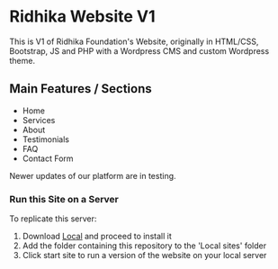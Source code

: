 # Ridhika Website V1
This is V1 of Ridhika Foundation's Website, originally in HTML/CSS, Bootstrap, JS and PHP with a Wordpress CMS and custom Wordpress theme. 

## Main Features / Sections 
* Home 
* Services
* About
* Testimonials 
* FAQ
* Contact Form 

Newer updates of our platform are in testing. 

### Run this Site on a Server
To replicate this server:
1. Download [Local](https://localwp.com/) and proceed to install it
2. Add the folder containing this repository to the 'Local sites' folder
3. Click start site to run a version of the website on your local server
   
